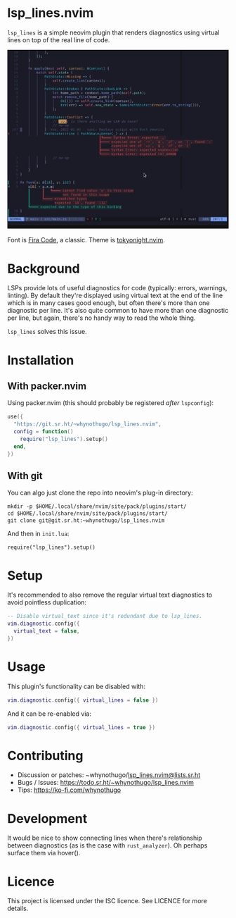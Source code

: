 # lsp_lines.nvim

`lsp_lines` is a simple neovim plugin that renders diagnostics using virtual
lines on top of the real line of code.

![A screenshot of the plugin in action](screenshot.png)

Font is [Fira Code][font], a classic.
Theme is [tokyonight.nvim][theme].

[font]: https://github.com/tonsky/FiraCode
[theme]: https://github.com/folke/tokyonight.nvim

# Background

LSPs provide lots of useful diagnostics for code (typically: errors, warnings,
linting). By default they're displayed using virtual text at the end of the
line which is in many cases good enough, but often there's more than one
diagnostic per line. It's also quite common to have more than one diagnostic
per line, but again, there's no handy way to read the whole thing.

`lsp_lines` solves this issue.

# Installation

## With packer.nvim

Using packer.nvim (this should probably be registered _after_ `lspconfig`):

```lua
use({
  "https://git.sr.ht/~whynothugo/lsp_lines.nvim",
  config = function()
    require("lsp_lines").setup()
  end,
})
```

## With git

You can algo just clone the repo into neovim's plug-in directory:

    mkdir -p $HOME/.local/share/nvim/site/pack/plugins/start/
    cd $HOME/.local/share/nvim/site/pack/plugins/start/
    git clone git@git.sr.ht:~whynothugo/lsp_lines.nvim

And then in `init.lua`:

    require("lsp_lines").setup()

# Setup

It's recommended to also remove the regular virtual text diagnostics to avoid
pointless duplication:

```lua
-- Disable virtual_text since it's redundant due to lsp_lines.
vim.diagnostic.config({
  virtual_text = false,
})
```

# Usage

This plugin's functionality can be disabled with:

```lua
vim.diagnostic.config({ virtual_lines = false })
```

And it can be re-enabled via:

```lua
vim.diagnostic.config({ virtual_lines = true })
```

# Contributing

- Discussion or patches: ~whynothugo/lsp_lines.nvim@lists.sr.ht
- Bugs / Issues: https://todo.sr.ht/~whynothugo/lsp_lines.nvim
- Tips: https://ko-fi.com/whynothugo

# Development

It would be nice to show connecting lines when there's relationship between
diagnostics (as is the case with `rust_analyzer`). Oh perhaps surface them via
hover().

# Licence

This project is licensed under the ISC licence. See LICENCE for more details.
